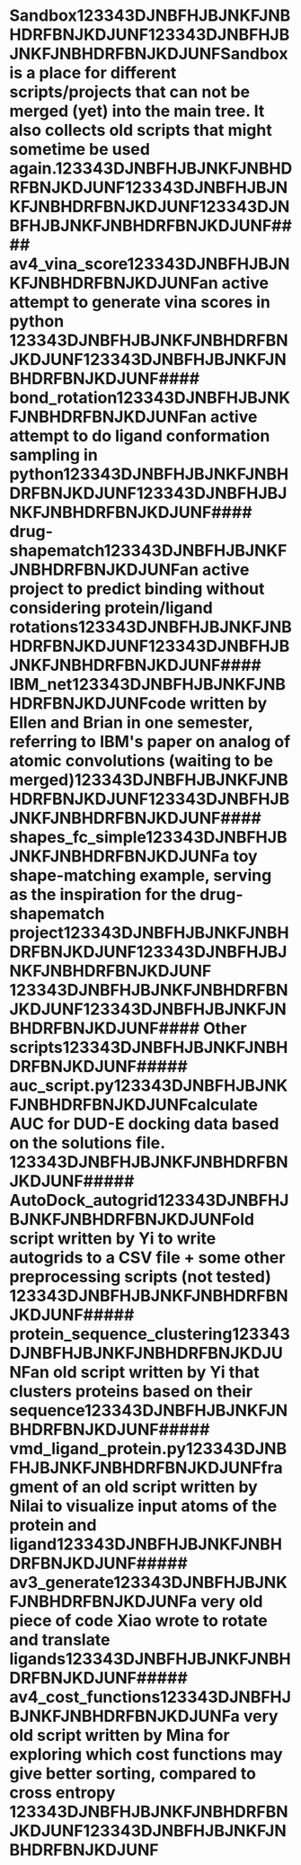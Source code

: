 # Sandbox123343DJNBFHJBJNKFJNBHDRFBNJKDJUNF123343DJNBFHJBJNKFJNBHDRFBNJKDJUNFSandbox is a place for different scripts/projects that can not be merged (yet) into the main tree. It also collects old scripts that might sometime be used again.123343DJNBFHJBJNKFJNBHDRFBNJKDJUNF123343DJNBFHJBJNKFJNBHDRFBNJKDJUNF123343DJNBFHJBJNKFJNBHDRFBNJKDJUNF#### av4_vina_score123343DJNBFHJBJNKFJNBHDRFBNJKDJUNFan active attempt to generate vina scores in python  123343DJNBFHJBJNKFJNBHDRFBNJKDJUNF123343DJNBFHJBJNKFJNBHDRFBNJKDJUNF#### bond_rotation123343DJNBFHJBJNKFJNBHDRFBNJKDJUNFan active attempt to do ligand conformation sampling in python123343DJNBFHJBJNKFJNBHDRFBNJKDJUNF123343DJNBFHJBJNKFJNBHDRFBNJKDJUNF#### drug-shapematch123343DJNBFHJBJNKFJNBHDRFBNJKDJUNFan active project to predict binding without considering protein/ligand rotations123343DJNBFHJBJNKFJNBHDRFBNJKDJUNF123343DJNBFHJBJNKFJNBHDRFBNJKDJUNF#### IBM_net123343DJNBFHJBJNKFJNBHDRFBNJKDJUNFcode written by Ellen and Brian in one semester, referring to IBM's paper on analog of atomic convolutions (waiting to be merged)123343DJNBFHJBJNKFJNBHDRFBNJKDJUNF123343DJNBFHJBJNKFJNBHDRFBNJKDJUNF#### shapes_fc_simple123343DJNBFHJBJNKFJNBHDRFBNJKDJUNFa toy shape-matching example, serving as the inspiration for the **drug-shapematch** project123343DJNBFHJBJNKFJNBHDRFBNJKDJUNF123343DJNBFHJBJNKFJNBHDRFBNJKDJUNF<br />123343DJNBFHJBJNKFJNBHDRFBNJKDJUNF123343DJNBFHJBJNKFJNBHDRFBNJKDJUNF#### Other scripts123343DJNBFHJBJNKFJNBHDRFBNJKDJUNF##### auc_script.py123343DJNBFHJBJNKFJNBHDRFBNJKDJUNFcalculate AUC for DUD-E docking data based on the solutions file.  123343DJNBFHJBJNKFJNBHDRFBNJKDJUNF##### AutoDock_autogrid123343DJNBFHJBJNKFJNBHDRFBNJKDJUNFold script written by Yi to write autogrids to a CSV file + some other preprocessing scripts (not tested)  123343DJNBFHJBJNKFJNBHDRFBNJKDJUNF##### protein_sequence_clustering123343DJNBFHJBJNKFJNBHDRFBNJKDJUNFan old script written by Yi that clusters proteins based on their sequence123343DJNBFHJBJNKFJNBHDRFBNJKDJUNF##### vmd_ligand_protein.py123343DJNBFHJBJNKFJNBHDRFBNJKDJUNFfragment of an old script written by Nilai to visualize input atoms of the protein and ligand123343DJNBFHJBJNKFJNBHDRFBNJKDJUNF##### av3_generate123343DJNBFHJBJNKFJNBHDRFBNJKDJUNFa very old piece of code Xiao wrote to rotate and translate ligands123343DJNBFHJBJNKFJNBHDRFBNJKDJUNF##### av4_cost_functions123343DJNBFHJBJNKFJNBHDRFBNJKDJUNFa very old script written by Mina for exploring which cost functions may give better sorting, compared to cross entropy  123343DJNBFHJBJNKFJNBHDRFBNJKDJUNF123343DJNBFHJBJNKFJNBHDRFBNJKDJUNF